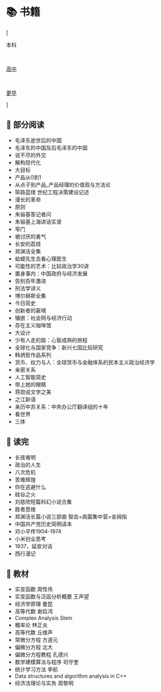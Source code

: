 # 📚 书籍


<div class="nav-tab">
  <p class="bord">[</p>
  <p class="now">本科</p>&nbsp;
  <a href="../books-high"><p class="not">高中</p></a>&nbsp;
  <a href="../books-earler"><p class="not">更早</p></a>
  <p class="bord">]</p>
</div>


<h2>🔖 部分阅读</h2>

- 毛泽东逝世后的中国
- 毛泽东的中国及后毛泽东的中国
- 说不尽的外交
- 解构现代化
- 大目标
- 产品从0到1
- 从点子到产品_产品经理的价值观与方法论
- 筚路蓝缕 世纪工程决策建设记述
- 漫长的革命
- 原则
- 朱镕基答记者问
- 朱镕基上海讲话实录
- 窄门
- 被讨厌的勇气
- 长安的荔枝
- 郑渊洁全集
- 蛤蟆先生去看心理医生
- 可能性的艺术：比较政治学30讲
- 置身事内：中国政府与经济发展
- 告别百年激进
- 刑法学讲义
- 博尔赫斯全集
- 今日简史
- 创新者的窘境
- 镶嵌：社会网与经济行动
- 存在主义咖啡馆
- 大设计
- 少有人走的路：心智成熟的旅程
- 全球化与国家竞争：新兴七国比较研究
- 韩炳哲作品系列
- 货币、权力与人：全球货币与金融体系的民本主义政治经济学
- 亲密关系
- 人工智能简史
- 带上她的眼睛
- 蒋勋说文学之美
- 之江新语
- 亲历中苏关系：中央办公厅翻译组的十年
- 看世界
- 三体

<h2>🔖 读完</h2>

- 长夜难明
- 政治的人生
- 八次危机
- 苦难辉煌
- 你在逃避什么
- 硅谷之火
- 刘慈欣短篇科幻小说合集
- 胜者思维
- 郑渊洁长篇小说三部曲 智齿+病菌集中营+金拇指
- 中国共产党历史简明读本
- 邓小平传1904-1974
- 小米创业思考
- 1937，延安对话
- 西行漫记


<h2>🔖 教材</h2>

- 实变函数 周性伟
- 实变函数与泛函分析概要 王声望
- 经济学原理 曼昆
- 高等代数 谢启鸿
- Complex Analysis Stein
- 概率论 林正炎
- 高等代数 丘维声
- 常微分方程 方道元
- 偏微分方程 北大
- 偏微分方程教程 孔德兴
- 数学建模算法与程序 司守奎
- 统计学习方法 李航
- Data structures and algorithm analysis in C++
- 经济法理论与实务 周黎明
